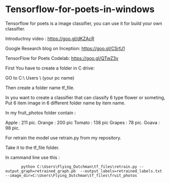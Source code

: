 # Tensorflow-for-poets-in-windows
Tensorflow for poets is a image classifier, you can use it for build your own classifier.  

Introductroy video : https://goo.gl/dKZAcR 

Google Research blog on Inception: https://goo.gl/CSrfJ1

TensorFlow for Poets Codelab: https://goo.gl/QTwZ3v


First You have to create a folder in C drive: 

GO to C:\ Users \ (your pc name)

Then create a folder name tf_file.

In you want to create a classifier that can classify 6 type flower or someting, Put 6 item image in 6 different folder name by item name.

In my fruit_photos folder contain :

Apple : 211 pic.
Orange : 200 pic
Tomato : 138 pic
Grapes : 78 pic.
Goava  : 98 pic.



For retrain the model use retrain.py from my repository.

Take it to the tf_file folder.

In cammand line use this : 
           
           python C:\Users\Flying_Dutchman\tf_files\retrain.py --output_graph=retrained_graph.pb  --output_labels=retrained_labels.txt --image_dir=C:\Users\Flying_Dutchman\tf_files\fruit_photos
        

